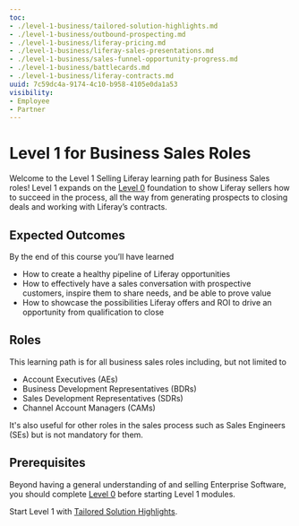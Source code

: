 ```yaml
---
toc:
- ./level-1-business/tailored-solution-highlights.md
- ./level-1-business/outbound-prospecting.md
- ./level-1-business/liferay-pricing.md
- ./level-1-business/liferay-sales-presentations.md
- ./level-1-business/sales-funnel-opportunity-progress.md
- ./level-1-business/battlecards.md
- ./level-1-business/liferay-contracts.md
uuid: 7c59dc4a-9174-4c10-b958-4105e0da1a53
visibility: 
- Employee
- Partner
---
```


# Level 1 for Business Sales Roles

Welcome to the Level 1 Selling Liferay learning path for Business Sales roles! Level 1 expands on the [Level 0](./level-0.md) foundation to show Liferay sellers how to succeed in the process, all the way from generating prospects to closing deals and working with Liferay’s contracts.

## Expected Outcomes

By the end of this course you’ll have learned

* How to create a healthy pipeline of Liferay opportunities
* How to effectively have a sales conversation with prospective customers, inspire them to share needs, and be able to prove value
* How to showcase the possibilities Liferay offers and ROI to drive an opportunity from qualification to close

## Roles

This learning path is for all business sales roles including, but not limited to

* Account Executives (AEs)
* Business Development Representatives (BDRs)
* Sales Development Representatives (SDRs)
* Channel Account Managers (CAMs)

It's also useful for other roles in the sales process such as Sales Engineers (SEs) but is not mandatory for them.

## Prerequisites

Beyond having a general understanding of and selling Enterprise Software, you should complete [Level 0](./level-0.md) before starting Level 1 modules.

Start Level 1 with [Tailored Solution Highlights](./level-1-business/tailored-solution-highlights.md).


